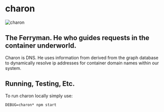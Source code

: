 charon
=====
![charon](http://conceptartworld.com/wp-content/uploads/2010/04/clash_of_the_titans_03.jpg)

The Ferryman. He who guides requests in the container underworld.
--------------------------------------------------------------
Charon is DNS. He uses information from derived from the graph database to dynamically resolve ip addresses for container domain names within our system.

Running, Testing, Etc.
----------------------

To run charon locally simply use:
```
DEBUG=charon* npm start
```
